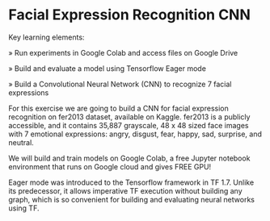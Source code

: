 # Facial Expression Recognition CNN

Key learning elements:

» Run experiments in Google Colab and access files on Google Drive

» Build and evaluate a model using Tensorflow Eager mode

» Build a Convolutional Neural Network (CNN) to recognize 7 facial expressions

For this exercise we are going to build a CNN for facial expression recognition on fer2013 dataset, available on Kaggle. fer2013 is a publicly accessible, and it contains 35,887 grayscale, 48 x 48 sized face images with 7 emotional expressions: angry, disgust, fear, happy, sad, surprise, and neutral. 

We will build and train models on Google Colab, a free Jupyter notebook environment that runs on Google cloud and gives FREE GPU! 

Eager mode was introduced to the Tensorflow framework in TF 1.7. Unlike its predecessor, it allows imperative TF execution without building any graph, which is so convenient for building and evaluating neural networks using TF. 
